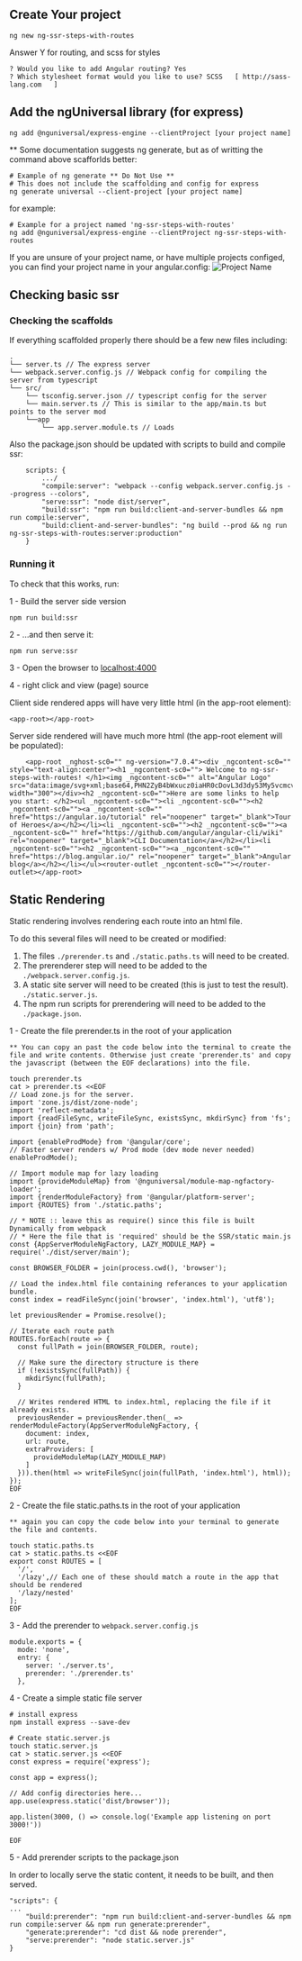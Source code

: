## Create Your project

```
ng new ng-ssr-steps-with-routes
```
	

Answer Y for routing,
and scss for styles

	? Would you like to add Angular routing? Yes
	? Which stylesheet format would you like to use? SCSS   [ http://sass-lang.com   ]
	
	
## Add the ngUniversal library (for express)

```
ng add @nguniversal/express-engine --clientProject [your project name]
```

** Some documentation suggests ng generate, but as of writting the command above scafforlds better:

```
# Example of ng generate ** Do Not Use **
# This does not include the scaffolding and config for express
ng generate universal --client-project [your project name]
```
	

for example:

```
# Example for a project named 'ng-ssr-steps-with-routes'
ng add @nguniversal/express-engine --clientProject ng-ssr-steps-with-routes
```
	
If you are unsure of your project name, or have multiple projects configed, you can find your project name in your angular.config:
![Project Name](./docs/assets/images/project-name.png)


## Checking basic ssr


### Checking the scaffolds

If everything scaffolded properly there should be a few new files including:
	
```
.
└── server.ts // The express server
└── webpack.server.config.js // Webpack config for compiling the server from typescript
└── src/
	└── tsconfig.server.json // typescript config for the server
	└── main.server.ts // This is similar to the app/main.ts but points to the server mod
	└──app
		└── app.server.module.ts // Loads

```
 	
 Also the package.json should be updated with scripts to build and compile ssr:
 
```
 	scripts: {
	 	.../
	    "compile:server": "webpack --config webpack.server.config.js --progress --colors",
	    "serve:ssr": "node dist/server",
	    "build:ssr": "npm run build:client-and-server-bundles && npm run compile:server",
	    "build:client-and-server-bundles": "ng build --prod && ng run ng-ssr-steps-with-routes:server:production"
    }
```
 
	
### Running it

To check that this works, run:

1 - Build the server side version

```
npm run build:ssr
```

2 - ...and then serve it:
 	
```
npm run serve:ssr
```

3 - Open the browser to [localhost:4000](http://localhost:4000)

4 - right click and view (page) source

Client side rendered apps will have very little html (in the app-root element):

```
<app-root></app-root>
```
	
	 	
Server side rendered will have much more html (the app-root element will be populated):

```
	<app-root _nghost-sc0="" ng-version="7.0.4"><div _ngcontent-sc0="" style="text-align:center"><h1 _ngcontent-sc0=""> Welcome to ng-ssr-steps-with-routes! </h1><img _ngcontent-sc0="" alt="Angular Logo" src="data:image/svg+xml;base64,PHN2ZyB4bWxucz0iaHR0cDovL3d3dy53My5vcmcvMjAwMC9zdmciIHZpZXdCb3g9IjAgMCAyNTAgMjUwIj4KICAgIDxwYXRoIGZpbGw9IiNERDAwMzEiIGQ9Ik0xMjUgMzBMMzEuOSA2My4ybDE0LjIgMTIzLjFMMTI1IDIzMGw3OC45LTQzLjcgMTQuMi0xMjMuMXoiIC8+CiAgICA8cGF0aCBmaWxsPSIjQzMwMDJGIiBkPSJNMTI1IDMwdjIyLjItLjFWMjMwbDc4LjktNDMuNyAxNC4yLTEyMy4xTDEyNSAzMHoiIC8+CiAgICA8cGF0aCAgZmlsbD0iI0ZGRkZGRiIgZD0iTTEyNSA1Mi4xTDY2LjggMTgyLjZoMjEuN2wxMS43LTI5LjJoNDkuNGwxMS43IDI5LjJIMTgzTDEyNSA1Mi4xem0xNyA4My4zaC0zNGwxNy00MC45IDE3IDQwLjl6IiAvPgogIDwvc3ZnPg==" width="300"></div><h2 _ngcontent-sc0="">Here are some links to help you start: </h2><ul _ngcontent-sc0=""><li _ngcontent-sc0=""><h2 _ngcontent-sc0=""><a _ngcontent-sc0="" href="https://angular.io/tutorial" rel="noopener" target="_blank">Tour of Heroes</a></h2></li><li _ngcontent-sc0=""><h2 _ngcontent-sc0=""><a _ngcontent-sc0="" href="https://github.com/angular/angular-cli/wiki" rel="noopener" target="_blank">CLI Documentation</a></h2></li><li _ngcontent-sc0=""><h2 _ngcontent-sc0=""><a _ngcontent-sc0="" href="https://blog.angular.io/" rel="noopener" target="_blank">Angular blog</a></h2></li></ul><router-outlet _ngcontent-sc0=""></router-outlet></app-root>
```

## Static Rendering

Static rendering involves rendering each route into an html file.

To do this several files will need to be created or modified:

1. The files `./prerender.ts` and `./static.paths.ts` will need to be created.
2. The prerenderer step will need to be added to the `./webpack.server.config.js`.
3. A static site server will need to be created (this is just to test the result). `./static.server.js`.
4. The npm run scripts for prerendering will need to be added to the `./package.json`.


1 - Create the file prerender.ts in the root of your application
	
	
	** You can copy an past the code below into the terminal to create the file and write contents. Otherwise just create 'prerender.ts' and copy the javascript (between the EOF declarations) into the file.
	
```
touch prerender.ts
cat > prerender.ts <<EOF
// Load zone.js for the server.
import 'zone.js/dist/zone-node';
import 'reflect-metadata';
import {readFileSync, writeFileSync, existsSync, mkdirSync} from 'fs';
import {join} from 'path';
	
import {enableProdMode} from '@angular/core';
// Faster server renders w/ Prod mode (dev mode never needed)
enableProdMode();
	
// Import module map for lazy loading
import {provideModuleMap} from '@nguniversal/module-map-ngfactory-loader';
import {renderModuleFactory} from '@angular/platform-server';
import {ROUTES} from './static.paths';
	
// * NOTE :: leave this as require() since this file is built Dynamically from webpack
// * Here the file that is 'required' should be the SSR/static main.js
const {AppServerModuleNgFactory, LAZY_MODULE_MAP} = require('./dist/server/main');
	
const BROWSER_FOLDER = join(process.cwd(), 'browser');
	
// Load the index.html file containing referances to your application bundle.
const index = readFileSync(join('browser', 'index.html'), 'utf8');
	
let previousRender = Promise.resolve();
	
// Iterate each route path
ROUTES.forEach(route => {
  const fullPath = join(BROWSER_FOLDER, route);
	
  // Make sure the directory structure is there
  if (!existsSync(fullPath)) {
    mkdirSync(fullPath);
  }
	
  // Writes rendered HTML to index.html, replacing the file if it already exists.
  previousRender = previousRender.then(_ => renderModuleFactory(AppServerModuleNgFactory, {
    document: index,
    url: route,
    extraProviders: [
      provideModuleMap(LAZY_MODULE_MAP)
    ]
  })).then(html => writeFileSync(join(fullPath, 'index.html'), html));
});
EOF
```



2 - Create the file static.paths.ts in the root of your application

	** again you can copy the code below into your terminal to generate the file and contents.
	
```
touch static.paths.ts
cat > static.paths.ts <<EOF
export const ROUTES = [
  '/',
  '/lazy',// Each one of these should match a route in the app that should be rendered
  '/lazy/nested'
];
EOF
```

3 - Add the prerender to `webpack.server.config.js`

```
module.exports = {
  mode: 'none',
  entry: {
    server: './server.ts',
    prerender: './prerender.ts'
  },
```
4 - Create a simple static file server

```
# install express
npm install express --save-dev
```

```
# Create static.server.js
touch static.server.js
cat > static.server.js <<EOF
const express = require('express');

const app = express();

// Add config directories here... 
app.use(express.static('dist/browser'));

app.listen(3000, () => console.log('Example app listening on port 3000!'))

EOF
```


5 - Add prerender scripts to the package.json

In order to locally serve the static content, it needs to be built, and then served.

```
"scripts": {
...
	"build:prerender": "npm run build:client-and-server-bundles && npm run compile:server && npm run generate:prerender",
	"generate:prerender": "cd dist && node prerender",
	"serve:prerender": "node static.server.js"
}
```

